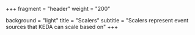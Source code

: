 +++
fragment = "header"
weight = "200"

background = "light"
title = "Scalers"
subtitle = "Scalers represent event sources that KEDA can scale based on"
+++